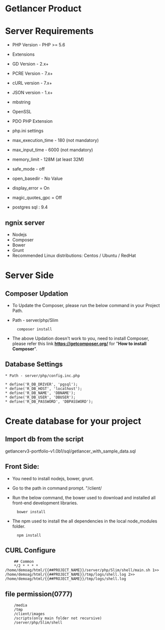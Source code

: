 # Getlancer Product
# Server Requirements
 - PHP Version - PHP >= 5.6
 - Extensions
 - GD Version - 2.x+
 - PCRE Version - 7.x+
 - cURL version - 7.x+
 - JSON version - 1.x+
 - mbstring
 - OpenSSL
 - PDO PHP Extension
 - php.ini settings
 - max_execution_time - 180 (not mandatory)
 - max_input_time - 6000 (not mandatory)
 - memory_limit - 128M (at least 32M)
 - safe_mode - off
 - open_basedir - No Value
 - display_error = On
 - magic_quotes_gpc = Off

 - postgres sql : 9.4

## ngnix server  
- Nodejs
- Composer
- Bower
- Grunt
- Recommended Linux distributions: Centos / Ubuntu / RedHat

# Server Side
## Composer Updation

* To Update the Composer, please run the below command in your Project Path.  
* Path - server/php/Slim

        composer install
    
* The above Updation doesn't work to you, need to install Composer, please refer this link **https://getcomposer.org/**  for "**How to install Composer**".

## Database Settings

	* Path - server/php/config.inc.php

    * define('R_DB_DRIVER', 'pgsql');
	* define('R_DB_HOST', 'localhost');
	* define('R_DB_NAME', 'DBNAME');
	* define('R_DB_USER', 'DBUSER');
	* define('R_DB_PASSWORD', 'DBPASSWORD');

# Create database for your project
## Import db from the script

 getlancerv3-portfolio-v1.0b1/sql/getlancer_with_sample_data.sql

## Front Side: 

* You need to install nodejs, bower, grunt.

* Go to the path in command prompt. "/client/
* Run the below command, the bower used to download and installed all front-end development libraries.

        bower install

* The npm used to install the all dependencies in the local node_modules folder.

        npm install    

 
## CURL Configure
			
        ## Common
        */2 * * * * /home/demoag/html/{{##PROJECT_NAME}}/server/php/Slim/shell/main.sh 1>> /home/demoag/html/{{##PROJECT_NAME}}/tmp/logs/shell.log 2>> /home/demoag/html/{{##PROJECT_NAME}}/tmp/logs/shell.log

      

## file permission(0777) 
 
		/media
		/tmp
		/client/images
		/scripts(only main folder not recursive)				
		/server/php/Slim/shell